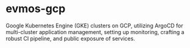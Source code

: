 # evmos-gcp
Google Kubernetes Engine (GKE) clusters on GCP, utilizing ArgoCD for multi-cluster application management, setting up monitoring, crafting a robust CI pipeline, and public exposure of services.

